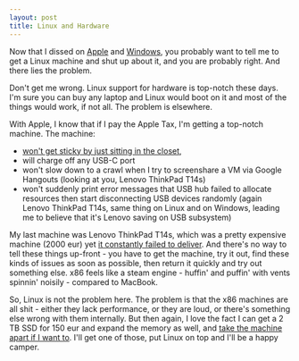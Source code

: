 ```yaml
---
layout: post
title: Linux and Hardware
---
```


Now that I dissed on [Apple](../apple-rant/) and [Windows](../windows/), you probably want
to tell me to get a Linux machine and shut up about it, and you are probably right. And there lies the problem.

Don't get me wrong. Linux support for hardware is top-notch these days. I'm sure you can
buy any laptop and Linux would boot on it and most of the things would work, if not all.
The problem is elsewhere.

With Apple, I know that if I pay the Apple Tax, I'm getting a top-notch machine.
The machine:

- [won't get sticky by just sitting in the closet](https://youtu.be/4wrJE3SBTBU?si=Jdif0FV9gsEYDU5V&t=110),
- will charge off any USB-C port
- won't slow down to a crawl when I try to screenshare a VM via Google Hangouts (looking at you, Lenovo ThinkPad T14s)
- won't suddenly print error messages that USB hub failed to allocate resources then start disconnecting USB devices randomly
  (again Lenovo ThinkPad T14s, same thing on Linux and on Windows, leading me to believe that it's Lenovo saving on USB subsystem)

My last machine was Lenovo ThinkPad T14s, which was a pretty expensive machine (2000 eur) yet [it constantly failed to deliver](../networking-lenovo-t14s-sucks/).
And there's no way to tell these things up-front - you have to get the machine, try it out, find these kinds of issues as soon as possible,
then return it quickly and try out something else. x86 feels like a steam engine - huffin' and puffin' with vents spinnin' noisily -
compared to MacBook.

So, Linux is not the problem here. The problem is that the x86 machines are all shit - either they lack performance, or they are loud,
or there's something else wrong with them internally. But then again, I love the fact I can get a 2 TB SSD for 150 eur and expand the memory
as well, and [take the machine apart if I want to](https://frame.work).
I'll get one of those, put Linux on top and I'll be a happy camper.

